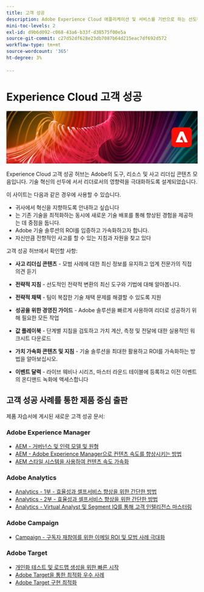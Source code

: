 ```yaml
---
title: 고객 성공
description: Adobe Experience Cloud 애플리케이션 및 서비스를 기반으로 하는 선도적인 비즈니스를 선도할 때 성공하기 위한 전략과 사고 리더십에 대해 알아봅니다. 로드맵을 작성하고 효율적인 팀을 만드는 데 필요한 도구를 잠금 해제합니다.
mini-toc-levels: 2
exl-id: d9b6d092-c068-43a6-b33f-d38575f00e5a
source-git-commit: c27d52df628e23db7087b64d215eac7df692d572
workflow-type: tm+mt
source-wordcount: '365'
ht-degree: 3%

---
```


# Experience Cloud 고객 성공

![배너](assets/experience-cloud-banner-3.png)

Experience Cloud 고객 성공 허브는 Adobe의 도구, 리소스 및 사고 리더십 콘텐츠 모음입니다. 기술 혁신의 선두에 서서 리더로서의 영향력을 극대화하도록 설계되었습니다.

이 사이트는 다음과 같은 경우에 사용할 수 있습니다.

* 귀사에서 혁신을 지향하도록 안내하고 싶습니다
* 는 기존 기술을 최적화하는 동시에 새로운 기술 배포를 통해 향상된 경험을 제공하는 데 중점을 둡니다.
* Adobe 기술 솔루션의 ROI를 입증하고 가속화하고자 합니다.
* 자신만큼 전향적인 사고를 할 수 있는 지침과 자원을 찾고 있다

고객 성공 허브에서 확인할 사항:

* **사고 리더십 콘텐츠** - 모범 사례에 대한 최신 정보를 유지하고 업계 전문가의 직접 의견 듣기

* **전략적 지침** - 선도적인 전략적 변환의 최신 도구와 기법에 대해 알아봅니다.

* **전략적 채택** - 팀이 복잡한 기술 채택 문제를 해결할 수 있도록 지원

* **성공을 위한 경영진 가이드** - Adobe 솔루션을 빠르게 사용하여 리더로 성공하기 위해 필요한 모든 작업

* **값 플레이북** - 단계별 지침을 검토하고 가치 계산, 측정 및 전달에 대한 실용적인 워크시트 다운로드

* **가치 가속화 콘텐츠 및 지침** - 기술 솔루션을 최대한 활용하고 ROI를 가속화하는 방법을 알아보십시오.

* **이벤트 달력** - 라이브 웨비나 시리즈, 마스터 라운드 테이블에 등록하고 이전 이벤트의 온디맨드 녹화에 액세스합니다

## 고객 성공 사례를 통한 제품 중심 출판

제품 자습서에 게시된 새로운 고객 성공 문서:

### Adobe Experience Manager

* [AEM - 거버넌스 및 인력 모델 및 원형](https://experienceleague.adobe.com/docs/experience-manager-learn/cloud-service/introduction/strategy/experience-manager-governance-and-staffing-models.html?lang=en)
* [AEM - Adobe Experience Manager으로 컨텐츠 속도를 향상시키는 방법](https://experienceleague.adobe.com/docs/experience-manager-learn/cloud-service/introduction/strategy/drive-content-velocity-for-sites.html?lang=en)
* [AEM 스타일 시스템을 사용하여 컨텐츠 속도 가속화](https://experienceleague.adobe.com/docs/experience-manager-learn/cloud-service/introduction/strategy/accelerate-content-velocity-aem.html?lang=en)

### Adobe Analytics

* [Analytics - 1부 - 효율성과 셀프서비스 향상을 위한 간단한 방법](https://experienceleague.adobe.com/docs/analytics-learn/tutorials/intro-to-analytics/strategy/analytics-simple-hacks-for-efficiency-part-one.html?lang=en)
* [Analytics - 2부 - 효율성과 셀프서비스 향상을 위한 간단한 방법](https://experienceleague.adobe.com/docs/analytics-learn/tutorials/intro-to-analytics/strategy/analytics-simple-hacks-for-efficiency-part-two.html?lang=en)
* [Analytics - Virtual Analyst 및 Segment IQ를 통해 고객 인텔리전스 마스터링](https://experienceleague.adobe.com/docs/analytics-learn/tutorials/intro-to-analytics/strategy/customer-intelligence-with-virtual-analyst.html?lang=en)

### Adobe Campaign

* [Campaign - 구독자 재참여를 위한 이메일 ROI 및 모범 사례 극대화](https://experienceleague.adobe.com/docs/campaign-learn/tutorials/strategy/campaign-maximize-email-best-practices.html?lang=ko)

### Adobe Target

* [개인화 테스트 및 로드맵 생성을 위한 빠른 시작](https://experienceleague.adobe.com/docs/target-learn/tutorials/administration/strategy/create-personalization-roadmap-testing-plan.html?lang=en)
* [Adobe Target을 통한 최적화 우수 사례](https://experienceleague.adobe.com/docs/target-learn/tutorials/administration/strategy/target-best-practices-for-optimization.html?lang=en)
* [Adobe Target 구현 최적화](https://experienceleague.adobe.com/docs/target-learn/tutorials/administration/strategy/optimize-your-target-implementation.html?lang=en)